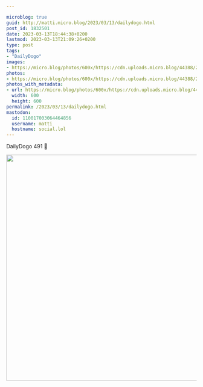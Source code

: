 ```yaml
---

microblog: true
guid: http://matti.micro.blog/2023/03/13/dailydogo.html
post_id: 1832501
date: 2023-03-13T18:44:38+0200
lastmod: 2023-03-13T21:09:26+0200
type: post
tags:
- "DailyDogo"
images:
- https://micro.blog/photos/600x/https://cdn.uploads.micro.blog/44388/2023/5147b0795d.jpg
photos:
- https://micro.blog/photos/600x/https://cdn.uploads.micro.blog/44388/2023/5147b0795d.jpg
photos_with_metadata:
- url: https://micro.blog/photos/600x/https://cdn.uploads.micro.blog/44388/2023/5147b0795d.jpg
  width: 600
  height: 600
permalink: /2023/03/13/dailydogo.html
mastodon:
  id: 110017003064464856
  username: matti
  hostname: social.lol
---
```

DailyDogo 491 🐶

<img src="/media/uploads/2023/5147b0795d.jpg" width="600" height="600" alt="" />
